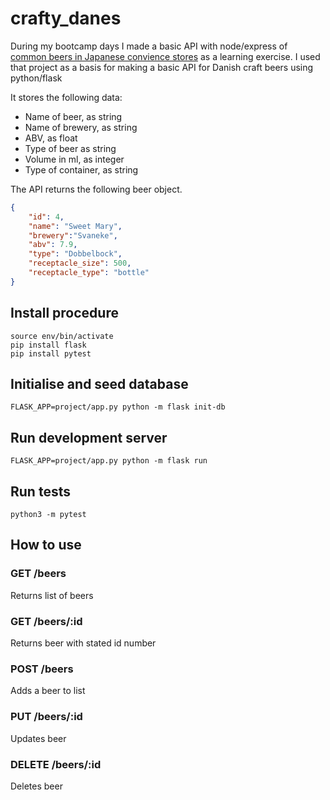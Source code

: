 # crafty_danes

During my bootcamp days I made a basic API with node/express of [common beers in Japanese convience stores](https://github.com/mp40/CC6-API-Solo-Project) as a learning exercise. I used that project as a basis for making a basic API for Danish craft beers using python/flask

It stores the following data:

* Name of beer, as string
* Name of brewery, as string
* ABV, as float
* Type of beer as string
* Volume in ml, as integer
* Type of container, as string

The API returns the following beer object.
```json
{
    "id": 4,
    "name": "Sweet Mary",
    "brewery":"Svaneke",
    "abv": 7.9,
    "type": "Dobbelbock",
    "receptacle_size": 500,
    "receptacle_type": "bottle"
}
```
## Install procedure
```
source env/bin/activate
pip install flask
pip install pytest
```
## Initialise and seed database
```
FLASK_APP=project/app.py python -m flask init-db
```
## Run development server
```
FLASK_APP=project/app.py python -m flask run
```
## Run tests
```
python3 -m pytest
```
## How to use
### GET /beers
Returns list of beers
### GET /beers/:id
Returns beer with stated id number
### POST /beers
Adds a beer to list
### PUT /beers/:id
Updates beer
### DELETE /beers/:id
Deletes beer
